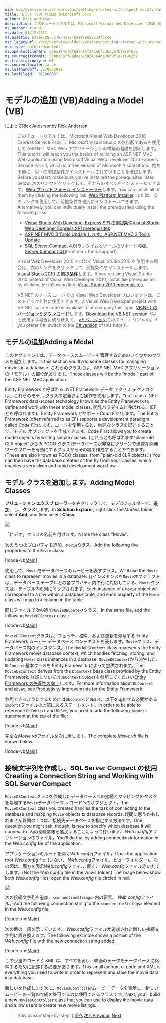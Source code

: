 ```yaml
---
uid: mvc/overview/older-versions/getting-started-with-aspnet-mvc3/vb/adding-a-model
title: モデル (VB) の追加 |Microsoft Docs
author: Rick-Anderson
description: このチュートリアルでは、Microsoft Visual Web Developer 2010 Express Service Pack 1、これを使用して ASP.NET MVC Web アプリケーションの構築の基礎を説明しています.
ms.author: riande
ms.date: 01/12/2011
ms.assetid: b3aa7720-5c78-4ca2-baef-9a52234fb7ce
msc.legacyurl: /mvc/overview/older-versions/getting-started-with-aspnet-mvc3/vb/adding-a-model
msc.type: authoredcontent
ms.openlocfilehash: c2ec1f4cf8f68a426fa4cabfc36c5e7bf928fe32
ms.sourcegitcommit: 51b01b6ff8edde57d8243e4da28c9f1e7f1962b2
ms.translationtype: MT
ms.contentlocale: ja-JP
ms.lasthandoff: 05/06/2019
ms.locfileid: "65130065"
---
```

# <a name="adding-a-model-vb"></a><span data-ttu-id="0b0ed-103">モデルの追加 (VB)</span><span class="sxs-lookup"><span data-stu-id="0b0ed-103">Adding a Model (VB)</span></span>

<span data-ttu-id="0b0ed-104">によって[Rick Anderson]((https://twitter.com/RickAndMSFT))</span><span class="sxs-lookup"><span data-stu-id="0b0ed-104">by [Rick Anderson]((https://twitter.com/RickAndMSFT))</span></span>

> <span data-ttu-id="0b0ed-105">このチュートリアルでは、Microsoft Visual Web Developer 2010 Express Service Pack 1、Microsoft Visual Studio の無料版であるを使用して ASP.NET MVC Web アプリケーションの構築の基礎を説明します。</span><span class="sxs-lookup"><span data-stu-id="0b0ed-105">This tutorial will teach you the basics of building an ASP.NET MVC Web application using Microsoft Visual Web Developer 2010 Express Service Pack 1, which is a free version of Microsoft Visual Studio.</span></span> <span data-ttu-id="0b0ed-106">始める前に、以下の前提条件がインストールされていることを確認します。</span><span class="sxs-lookup"><span data-stu-id="0b0ed-106">Before you start, make sure you've installed the prerequisites listed below.</span></span> <span data-ttu-id="0b0ed-107">次のリンクをクリックして、それらのすべてをインストールできます。[Web プラットフォーム インストーラー](https://www.microsoft.com/web/gallery/install.aspx?appid=VWD2010SP1Pack)します。</span><span class="sxs-lookup"><span data-stu-id="0b0ed-107">You can install all of them by clicking the following link: [Web Platform Installer](https://www.microsoft.com/web/gallery/install.aspx?appid=VWD2010SP1Pack).</span></span> <span data-ttu-id="0b0ed-108">または、次のリンクを使用して、前提条件を個別にインストールできます。</span><span class="sxs-lookup"><span data-stu-id="0b0ed-108">Alternatively, you can individually install the prerequisites using the following links:</span></span>
> 
> - [<span data-ttu-id="0b0ed-109">Visual Studio Web Developer Express SP1 の前提条件</span><span class="sxs-lookup"><span data-stu-id="0b0ed-109">Visual Studio Web Developer Express SP1 prerequisites</span></span>](https://www.microsoft.com/web/gallery/install.aspx?appid=VWD2010SP1Pack)
> - [<span data-ttu-id="0b0ed-110">ASP.NET MVC 3 Tools Update します。</span><span class="sxs-lookup"><span data-stu-id="0b0ed-110">ASP.NET MVC 3 Tools Update</span></span>](https://www.microsoft.com/web/gallery/install.aspx?appsxml=&amp;appid=MVC3)
> - <span data-ttu-id="0b0ed-111">[SQL Server Compact 4.0](https://www.microsoft.com/web/gallery/install.aspx?appid=SQLCE;SQLCEVSTools_4_0)(ランタイムとツールのサポート)</span><span class="sxs-lookup"><span data-stu-id="0b0ed-111">[SQL Server Compact 4.0](https://www.microsoft.com/web/gallery/install.aspx?appid=SQLCE;SQLCEVSTools_4_0)(runtime + tools support)</span></span>
> 
> <span data-ttu-id="0b0ed-112">Visual Web Developer 2010 ではなく Visual Studio 2010 を使用する場合は、次のリンクをクリックして、前提条件をインストールします。[Visual Studio 2010 の前提条件](https://www.microsoft.com/web/gallery/install.aspx?appsxml=&amp;appid=VS2010SP1Pack)します。</span><span class="sxs-lookup"><span data-stu-id="0b0ed-112">If you're using Visual Studio 2010 instead of Visual Web Developer 2010, install the prerequisites by clicking the following link: [Visual Studio 2010 prerequisites](https://www.microsoft.com/web/gallery/install.aspx?appsxml=&amp;appid=VS2010SP1Pack).</span></span>
> 
> <span data-ttu-id="0b0ed-113">VB.NET のソース コードでの Visual Web Developer プロジェクトは、このトピックと共に使用できます。</span><span class="sxs-lookup"><span data-stu-id="0b0ed-113">A Visual Web Developer project with VB.NET source code is available to accompany this topic.</span></span> <span data-ttu-id="0b0ed-114">[VB.NET のバージョンをダウンロード](https://code.msdn.microsoft.com/Introduction-to-MVC-3-10d1b098)します。</span><span class="sxs-lookup"><span data-stu-id="0b0ed-114">[Download the VB.NET version](https://code.msdn.microsoft.com/Introduction-to-MVC-3-10d1b098).</span></span> <span data-ttu-id="0b0ed-115">C# を使用する場合に切り替えて、 [c# バージョン](../cs/adding-a-model.md)このチュートリアルの。</span><span class="sxs-lookup"><span data-stu-id="0b0ed-115">If you prefer C#, switch to the [C# version](../cs/adding-a-model.md) of this tutorial.</span></span>

## <a name="adding-a-model"></a><span data-ttu-id="0b0ed-116">モデルの追加</span><span class="sxs-lookup"><span data-stu-id="0b0ed-116">Adding a Model</span></span>

<span data-ttu-id="0b0ed-117">このセクションでは、データベースのムービーを管理するためのいくつかのクラスを追加します。</span><span class="sxs-lookup"><span data-stu-id="0b0ed-117">In this section you'll add some classes for managing movies in a database.</span></span> <span data-ttu-id="0b0ed-118">これらのクラスには、ASP.NET MVC アプリケーションの「モデル」の部分があります。</span><span class="sxs-lookup"><span data-stu-id="0b0ed-118">These classes will be the "model" part of the ASP.NET MVC application.</span></span>

<span data-ttu-id="0b0ed-119">Entity Framework と呼ばれる .NET Framework データ アクセス テクノロジは、これらのモデル クラスの定義および操作を使用します。</span><span class="sxs-lookup"><span data-stu-id="0b0ed-119">You'll use a .NET Framework data-access technology known as the Entity Framework to define and work with these model classes.</span></span> <span data-ttu-id="0b0ed-120">開発パラダイムと呼ばれる、(EF とも呼ばれます)、Entity Framework がサポート*Code First*します。</span><span class="sxs-lookup"><span data-stu-id="0b0ed-120">The Entity Framework (often referred to as EF) supports a development paradigm called *Code First*.</span></span> <span data-ttu-id="0b0ed-121">まず、コードを使用すると、単純なクラスを記述することで、モデル オブジェクトを作成できます。</span><span class="sxs-lookup"><span data-stu-id="0b0ed-121">Code First allows you to create model objects by writing simple classes.</span></span> <span data-ttu-id="0b0ed-122">(これらとも呼ばれます"plain-old CLR object"からの POCO クラス)データベースが非常にクリーンで迅速な開発ワークフローを有効にするクラスからその場で作成することができます。</span><span class="sxs-lookup"><span data-stu-id="0b0ed-122">(These are also known as POCO classes, from "plain-old CLR objects.") You can then have the database created on the fly from your classes, which enables a very clean and rapid development workflow.</span></span>

## <a name="adding-model-classes"></a><span data-ttu-id="0b0ed-123">モデル クラスを追加します。</span><span class="sxs-lookup"><span data-stu-id="0b0ed-123">Adding Model Classes</span></span>

<span data-ttu-id="0b0ed-124">**ソリューション エクスプ ローラー**を右クリックして、*モデル*フォルダーで、**追加**、し、**クラス**します。</span><span class="sxs-lookup"><span data-stu-id="0b0ed-124">In **Solution Explorer**, right click the *Models* folder, select **Add**, and then select **Class**.</span></span>

![](adding-a-model/_static/image1.png)

<span data-ttu-id="0b0ed-125">「ビデオ」クラスの名前を付けます。</span><span class="sxs-lookup"><span data-stu-id="0b0ed-125">Name the class "Movie".</span></span>

<span data-ttu-id="0b0ed-126">次の 5 つのプロパティを追加、`Movie`クラス。</span><span class="sxs-lookup"><span data-stu-id="0b0ed-126">Add the following five properties to the `Movie` class:</span></span>

[!code-vb[Main](adding-a-model/samples/sample1.vb)]

<span data-ttu-id="0b0ed-127">使用して、`Movie`をデータベースのムービーを表すクラス。</span><span class="sxs-lookup"><span data-stu-id="0b0ed-127">We'll use the `Movie` class to represent movies in a database.</span></span> <span data-ttu-id="0b0ed-128">各インスタンスを`Movie`オブジェクトは、データベース テーブルとの各プロパティ内の行に対応している、`Movie`クラスは、テーブル内の列にマップされます。</span><span class="sxs-lookup"><span data-stu-id="0b0ed-128">Each instance of a `Movie` object will correspond to a row within a database table, and each property of the `Movie` class will map to a column in the table.</span></span>

<span data-ttu-id="0b0ed-129">同じファイルで次の追加`MovieDBContext`クラス。</span><span class="sxs-lookup"><span data-stu-id="0b0ed-129">In the same file, add the following `MovieDBContext` class:</span></span>

[!code-vb[Main](adding-a-model/samples/sample2.vb)]

<span data-ttu-id="0b0ed-130">`MovieDBContext`クラスは、フェッチ、格納、および更新を処理する Entity Framework ムービー データベース コンテキストを表します。`Movie`クラス、データベース内のインスタンス。</span><span class="sxs-lookup"><span data-stu-id="0b0ed-130">The `MovieDBContext` class represents the Entity Framework movie database context, which handles fetching, storing, and updating `Movie` class instances in a database.</span></span> <span data-ttu-id="0b0ed-131">`MovieDBContext`から派生した、`DbContext`基本クラスを Entity Framework によって提供されます。</span><span class="sxs-lookup"><span data-stu-id="0b0ed-131">The `MovieDBContext` derives from the `DbContext` base class provided by the Entity Framework.</span></span> <span data-ttu-id="0b0ed-132">詳細については`DbContext`と`DbSet`を参照してください[Entity Framework の生産性の向上](https://blogs.msdn.com/b/efdesign/archive/2010/06/21/productivity-improvements-for-the-entity-framework.aspx?wa=wsignin1.0)します。</span><span class="sxs-lookup"><span data-stu-id="0b0ed-132">For more information about `DbContext` and `DbSet`, see [Productivity Improvements for the Entity Framework](https://blogs.msdn.com/b/efdesign/archive/2010/06/21/productivity-improvements-for-the-entity-framework.aspx?wa=wsignin1.0).</span></span>

<span data-ttu-id="0b0ed-133">参照できるようにするためには`DbContext`と`DbSet`、以下を追加する必要がある`imports`ファイルの上部にあるステートメント。</span><span class="sxs-lookup"><span data-stu-id="0b0ed-133">In order to be able to reference `DbContext` and `DbSet`, you need to add the following `imports` statement at the top of the file:</span></span>

[!code-vb[Main](adding-a-model/samples/sample3.vb)]

<span data-ttu-id="0b0ed-134">完全な*Movie.vb*ファイルを次に示します。</span><span class="sxs-lookup"><span data-stu-id="0b0ed-134">The complete *Movie.vb* file is shown below.</span></span>

[!code-vb[Main](adding-a-model/samples/sample4.vb)]

## <a name="creating-a-connection-string-and-working-with-sql-server-compact"></a><span data-ttu-id="0b0ed-135">接続文字列を作成し、SQL Server Compact の使用</span><span class="sxs-lookup"><span data-stu-id="0b0ed-135">Creating a Connection String and Working with SQL Server Compact</span></span>

<span data-ttu-id="0b0ed-136">`MovieDBContext`クラスを作成したデータベースへの接続とマッピングのタスクを処理する`Movie`データベース レコードへのオブジェクト。</span><span class="sxs-lookup"><span data-stu-id="0b0ed-136">The `MovieDBContext` class you created handles the task of connecting to the database and mapping `Movie` objects to database records.</span></span> <span data-ttu-id="0b0ed-137">疑問に思うかもしれません質問の 1 つは、接続先データベースを指定する方法です。</span><span class="sxs-lookup"><span data-stu-id="0b0ed-137">One question you might ask, though, is how to specify which database it will connect to.</span></span> <span data-ttu-id="0b0ed-138">内の接続情報を追加することによって行います、 *Web.config*アプリケーションのファイル。</span><span class="sxs-lookup"><span data-stu-id="0b0ed-138">You'll do that by adding connection information in the *Web.config* file of the application.</span></span>

<span data-ttu-id="0b0ed-139">アプリケーションのルートを開く*Web.config*ファイル。</span><span class="sxs-lookup"><span data-stu-id="0b0ed-139">Open the application root *Web.config* file.</span></span> <span data-ttu-id="0b0ed-140">(いない、 *Web.config*ファイル、*ビュー*フォルダー)。次の図は、両方を表示*Web.config*ファイル; 開く、 *Web.config*ファイル赤い丸でします。</span><span class="sxs-lookup"><span data-stu-id="0b0ed-140">(Not the *Web.config* file in the *Views* folder.) The image below show both *Web.config* files; open the *Web.config* file circled in red.</span></span>

![](adding-a-model/_static/image2.png)

<span data-ttu-id="0b0ed-141">次の接続文字列を追加、`<connectionStrings>`内の要素、 *Web.config*ファイル。</span><span class="sxs-lookup"><span data-stu-id="0b0ed-141">Add the following connection string to the `<connectionStrings>` element in the *Web.config* file.</span></span>

[!code-xml[Main](adding-a-model/samples/sample5.xml)]

<span data-ttu-id="0b0ed-142">次の例の一部を示しています、 *Web.config*ファイルが追加された新しい接続文字列に置き換えます。</span><span class="sxs-lookup"><span data-stu-id="0b0ed-142">The following example shows a portion of the *Web.config* file with the new connection string added:</span></span>

[!code-xml[Main](adding-a-model/samples/sample6.xml)]

<span data-ttu-id="0b0ed-143">この少量のコードと XML は、すべてを表し、映画のデータをデータベースに格納するために記述する必要があります。</span><span class="sxs-lookup"><span data-stu-id="0b0ed-143">This small amount of code and XML is everything you need to write in order to represent and store the movie data in a database.</span></span>

<span data-ttu-id="0b0ed-144">新しいを作成します次に、`MoviesController`ムービー データを表示し、新しいムービーの一覧の作成を許可するのに使用できるクラスです。</span><span class="sxs-lookup"><span data-stu-id="0b0ed-144">Next, you'll build a new `MoviesController` class that you can use to display the movie data and allow users to create new movie listings.</span></span>

> [!div class="step-by-step"]
> <span data-ttu-id="0b0ed-145">[前へ](adding-a-view.md)
> [次へ](accessing-your-models-data-from-a-controller.md)</span><span class="sxs-lookup"><span data-stu-id="0b0ed-145">[Previous](adding-a-view.md)
[Next](accessing-your-models-data-from-a-controller.md)</span></span>

